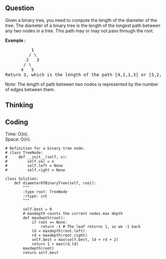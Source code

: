 ## Question
Given a binary tree, you need to compute the length of the diameter of the tree. The diameter of a binary tree is the length of the longest path between any two nodes in a tree. This path may or may not pass through the root.

**Example :**
<pre>
          1
         / \
        2   3
       / \     
      4   5    
Return 3, which is the length of the path [4,2,1,3] or [5,2,1,3].
</pre>

Note: The length of path between two nodes is represented by the number of edges between them.

## Thinking


## Coding
Time: O(n);  </br>
Space: O(n).
```python3
# Definition for a binary tree node.
# class TreeNode:
#     def __init__(self, x):
#         self.val = x
#         self.left = None
#         self.right = None

class Solution:
    def diameterOfBinaryTree(self, root):
        """
        :type root: TreeNode
        :rtype: int
        """
        
        self.best = 0
        # maxdepth counts the current nodes max depth
        def maxdepth(root):
            if root == None:
                return -1 # The leaf returns 1, so we -1 back
            ld = maxdepth(root.left)
            rd = maxdepth(root.right)
            self.best = max(self.best, ld + rd + 2)  
            return 1 + max(rd,ld) 
        maxdepth(root)
        return self.best
```

